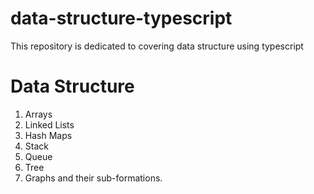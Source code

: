 # data-structure-typescript
This repository is dedicated to covering data structure using typescript

# Data Structure
1. Arrays
2. Linked Lists
3. Hash Maps
4. Stack
5. Queue
6. Tree
7. Graphs
and their sub-formations.
